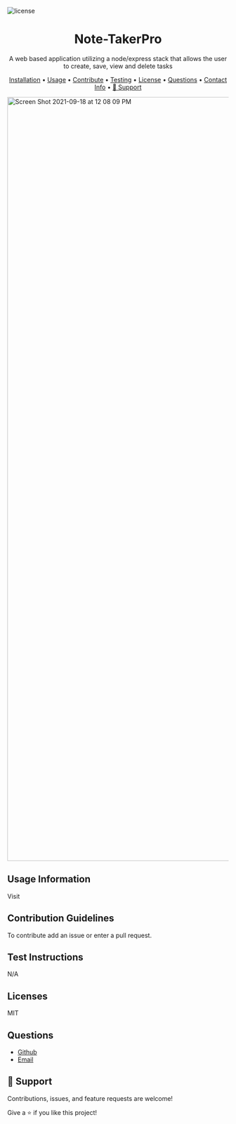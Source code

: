 

![license](https://img.shields.io/badge/License-MIT-orange.svg)

<h1 align="center">Note-TakerPro</h1>

<p align="center">A web based application utilizing a node/express stack that allows the user to create, save, view and delete tasks</p>
 
<p align="center">
<a href="#installation-instructions">Installation</a> •
<a href="#usage-information">Usage</a> •
<a href="#contribution-guidelines">Contribute</a> •
<a href="#test-instructions">Testing</a> •
<a href="#licenses">License</a> •
<a href="#questions">Questions</a> •
<a href="#contact">Contact Info</a> •
<a href="#-support">🤝 Support</a> 
</p>
<img width="1741" alt="Screen Shot 2021-09-18 at 12 08 09 PM" src="https://user-images.githubusercontent.com/85111342/133895207-4df18884-b5a8-48b5-9568-d2b9f3eb7fa8.png">

## Usage Information
Visit

## Contribution Guidelines
To contribute add an issue or enter a pull request.
## Test Instructions
N/A
## Licenses
MIT


## Questions

- [Github](https://github.com/davetoth77 "davetoth77")
- [Email](mailto:dtoth77@gmail.com?subject=Hi "Hi!")

## 🤝 Support

Contributions, issues, and feature requests are welcome!

Give a ⭐️  if you like this project!
  
